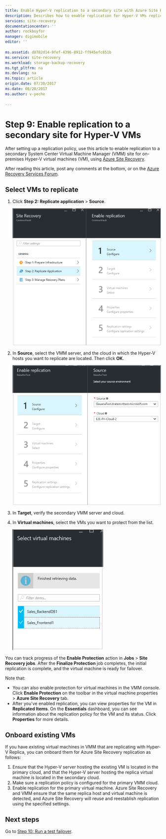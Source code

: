 ```yaml
---
title: Enable Hyper-V replication to a secondary site with Azure Site Recovery | Azure
description: Describes how to enable replication for Hyper-V VMs replicating to a secondary System Center VMM site with Azure Site Recovery.
services: site-recovery
documentationcenter: ''
author: rockboyfor
manager: digimobile
editor: ''

ms.assetid: d8782d14-9fef-4396-8912-ff945efc851b
ms.service: site-recovery
ms.workload: storage-backup-recovery
ms.tgt_pltfrm: na
ms.devlang: na
ms.topic: article
origin.date: 07/30/2017
ms.date: 08/28/2017
ms.author: v-yeche

---
```

# Step 9: Enable replication to a secondary site for Hyper-V VMs

After setting up a replication policy, use this article to enable replication to a secondary System Center Virtual Machine Manager (VMM) site for on-premises Hyper-V virtual machines (VM), using [Azure Site Recovery](site-recovery-overview.md).

After reading this article, post any comments at the bottom, or on the [Azure Recovery Services Forum](https://social.msdn.microsoft.com/Forums/en-US/home?forum=hypervrecovmgr).

## Select VMs to replicate

1. Click **Step 2: Replicate application** > **Source**. 

    ![Enable replication](./media/vmm-to-vmm-walkthrough-enable-replication/enable-replication1.png)

2. In **Source**, select the VMM server, and the cloud in which the Hyper-V hosts you want to replicate are located. Then click **OK**.

    ![Enable replication](./media/vmm-to-vmm-walkthrough-enable-replication/enable-replication2.png)
3. In **Target**, verify the secondary VMM server and cloud.
4. In **Virtual machines**, select the VMs you want to protect from the list.

    ![Enable virtual machine protection](./media/vmm-to-vmm-walkthrough-enable-replication/enable-replication5.png)

You can track progress of the **Enable Protection** action in **Jobs** > **Site Recovery jobs**. After the **Finalize Protection** job completes, the initial replication is complete, and the virtual machine is ready for failover.

Note that:

- You can also enable protection for virtual machines in the VMM console. Click **Enable Protection** on the toolbar in the virtual machine properties > **Azure Site Recovery** tab.
- After you've enabled replication, you can view properties for the VM in **Replicated Items**. On the **Essentials** dashboard, you can see information about the replication policy for the VM and its status. Click **Properties** for more details.

## Onboard existing VMs

If you have existing virtual machines in VMM that are replicating with Hyper-V Replica, you can onboard them for Azure Site Recovery replication as follows:

1. Ensure that the Hyper-V server hosting the existing VM is located in the primary cloud, and that the Hyper-V server hosting the replica virtual machine is located in the secondary cloud.
2. Make sure a replication policy is configured for the primary VMM cloud.
3. Enable replication for the primary virtual machine. Azure Site Recovery and VMM ensure that the same replica host and virtual machine is detected, and Azure Site Recovery will reuse and reestablish replication using the specified settings.

## Next steps

Go to [Step 10: Run a test failover](vmm-to-vmm-walkthrough-test-failover.md).

<!--Update_Description: new articles on site recovery repication from vmm to vmm-->